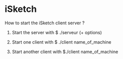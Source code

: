 iSketch
=======

How to start the iSketch client server ?

1) Start the server with $ ./serveur (+ options)

2) Start one client with $ ./client name_of_machine

3) Start another client with $./client name_of_machine